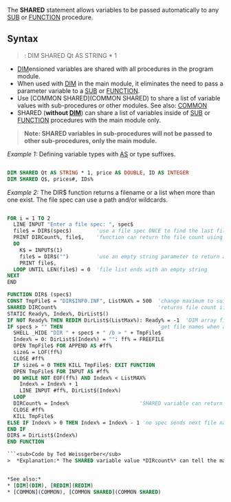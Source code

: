 The **SHARED** statement allows variables to be passed automatically to any [SUB](SUB) or [FUNCTION](FUNCTION) procedure.



## Syntax

> : DIM SHARED Qt AS STRING * 1


* [DIM](DIM)ensioned variables are shared with all procedures in the program module.
* When used with [DIM](DIM) in the main module, it eliminates the need to pass a parameter variable to a [SUB](SUB) or [FUNCTION](FUNCTION). 
* Use [COMMON SHARED](COMMON SHARED) to share a list of variable values with sub-procedures or other modules. See also: [COMMON](COMMON)
* SHARED (**without [DIM](DIM)**) can share a list of variables inside of [SUB](SUB) or [FUNCTION](FUNCTION) procedures with the main module only.
> **Note: SHARED variables in sub-procedures will not be passed to other sub-procedures, only the main module.**


*Example 1:* Defining variable types with [AS](AS) or type suffixes.

```vb

DIM SHARED Qt AS STRING * 1, price AS DOUBLE, ID AS INTEGER
DIM SHARED Q$, prices#, IDs%

```


*Example 2:* The DIR$ function returns a filename or a list when more than one exist. The file spec can use a path and/or wildcards.

```vb

FOR i = 1 TO 2
  LINE INPUT "Enter a file spec: ", spec$
  file$ = DIR$(spec$)        'use a file spec ONCE to find the last file name listed
  PRINT DIRCount%, file$,    'function can return the file count using SHARED variable 
  DO
    K$ = INPUT$(1)
    file$ = DIR$("")         'use an empty string parameter to return a list of files!
    PRINT file$,
  LOOP UNTIL LEN(file$) = 0  'file list ends with an empty string
NEXT
END

FUNCTION DIR$ (spec$)
CONST TmpFile$ = "DIR$INF0.INF", ListMAX% = 500  'change maximum to suit your needs
SHARED DIRCount%                                 'returns file count if desired
STATIC Ready%, Index%, DirList$()
IF NOT Ready% THEN REDIM DirList$(ListMax%): Ready% = -1  'DIM array first use
IF spec$ > "" THEN                               'get file names when a spec is given
  SHELL _HIDE "DIR " + spec$ + " /b > " + TmpFile$
  Index% = 0: DirList$(Index%) = "": ff% = FREEFILE
  OPEN TmpFile$ FOR APPEND AS #ff%
  size& = LOF(ff%) 
  CLOSE #ff%
  IF size& = 0 THEN KILL TmpFile$: EXIT FUNCTION
  OPEN TmpFile$ FOR INPUT AS #ff%     
  DO WHILE NOT EOF(ff%) AND Index% < ListMAX%
    Index% = Index% + 1
    LINE INPUT #ff%, DirList$(Index%)   
  LOOP
  DIRCount% = Index%                       'SHARED variable can return the file count
  CLOSE #ff%
  KILL TmpFile$
ELSE IF Index% > 0 THEN Index% = Index% - 1 'no spec sends next file name
END IF                                      
DIR$ = DirList$(Index%)
END FUNCTION 

```<sub>Code by Ted Weissgerber</sub>
>  *Explanation:* The SHARED variable value *DIRcount%* can tell the main program how many files were found using a wildcard spec.


*See also:* 
* [DIM](DIM), [REDIM](REDIM)
* [COMMON](COMMON), [COMMON SHARED](COMMON SHARED)




